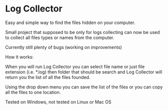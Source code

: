 # Log Collector

Easy and simple way to find the files hidden on your computer.

Small project that supposed to be only for logs collecting can now be used to collect all files types or names from the computer.

Currently still plenty of bugs (working on improvements)

How it works:

When you will run Log Collector you can select file name or just file extension (i.e. *.log) then folder that should be search and Log Collector will return you the list of all the files founded.

Using the drop down menu you can save the list of the files or you can copy all the files to one location.


Tested on Windows, not tested on Linux or Mac OS
